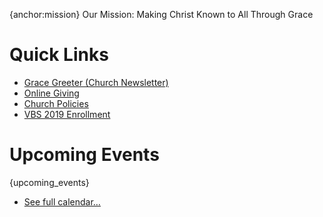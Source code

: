 {anchor:mission}
Our Mission: Making&nbsp;Christ&nbsp;Known to&nbsp;All Through&nbsp;Grace

# Quick Links

*   [Grace Greeter (Church Newsletter)](resources.cgi#greeter) 
*   [Online Giving](https://www.eservicepayments.com/cgi-bin/Vanco_ver3.vps?appver3=wWsk24ZWJSTZKsGd1RMKlg0BDvsSG3VIWQCPJNNxD8upkiY7JlDavDsozUE7KG0nFx2NSo8LdUKGuGuF396vbW9ZDcUj57iDBl8WnWTG9eCXHubq5Z7ap5JVmPErc4ZeYHCKCZhESjGNQmZ5B-6dxzHg2QCRXOoejxmmwgaKTBI=&ver=3)
*   [Church Policies](resources.cgi#church-policies)
*   [VBS 2019 Enrollment](vbs.cgi)

# Upcoming Events

{upcoming_events}

*   [See full calendar…](resources.cgi)
